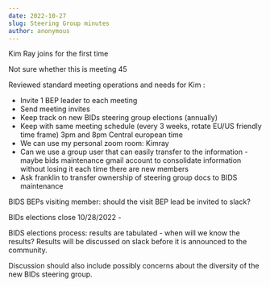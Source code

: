 ```yaml
---
date: 2022-10-27
slug: Steering Group minutes
author: anonymous
---
```






<!-- more -->


Kim Ray joins for the first time

Not sure whether this is meeting 45

Reviewed standard meeting operations and needs for Kim :
-   Invite 1 BEP leader to each meeting
-   Send meeting invites
-   Keep track on new BIDs steering group elections (annually)
-   Keep with same meeting schedule (every 3 weeks, rotate EU/US friendly time frame) 3pm and 8pm Central european time
-   We can use my personal zoom room: Kimray
-   Can we use a group user that can easily transfer to the information - maybe bids maintenance gmail account to consolidate  information without losing it each time there are new members
-   Ask franklin to transfer ownership of steering group docs to BIDS maintenance


BIDS BEPs visiting member: should the visit BEP lead be invited to
slack?

BIDs elections close 10/28/2022 -

BIDS elections process: results are tabulated - when will we know the
results? Results will be discussed on slack before it is announced to
the community.

Discussion should also include possibly concerns about the diversity of
the new BIDs steering group.
